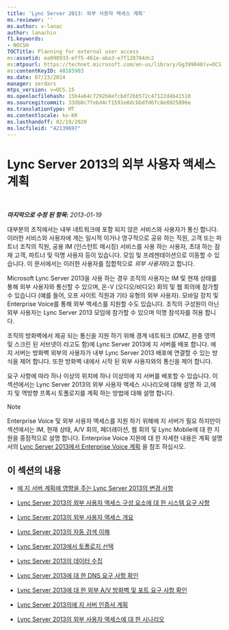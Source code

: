 ```yaml
---
title: 'Lync Server 2013: 외부 사용자 액세스 계획'
ms.reviewer: ''
ms.author: v-lanac
author: lanachin
f1.keywords:
- NOCSH
TOCTitle: Planning for external user access
ms:assetid: ea098933-eff5-461e-aba3-e7f128784dc2
ms:mtpsurl: https://technet.microsoft.com/en-us/library/Gg399048(v=OCS.15)
ms:contentKeyID: 48185903
ms.date: 07/23/2014
manager: serdars
mtps_version: v=OCS.15
ms.openlocfilehash: 15b4a64c729268efcbdf2bb572c47122d4b41510
ms.sourcegitcommit: 33db8c7febd4cf1591e8dcbbdfd6fc8e8925896e
ms.translationtype: MT
ms.contentlocale: ko-KR
ms.lasthandoff: 02/19/2020
ms.locfileid: "42139697"
---
```

<div data-xmlns="http://www.w3.org/1999/xhtml">

<div class="topic" data-xmlns="http://www.w3.org/1999/xhtml" data-msxsl="urn:schemas-microsoft-com:xslt" data-cs="http://msdn.microsoft.com/">

<div data-asp="https://msdn2.microsoft.com/asp">

# <a name="planning-for-external-user-access-in-lync-server-2013"></a>Lync Server 2013의 외부 사용자 액세스 계획

</div>

<div id="mainSection">

<div id="mainBody">

<span> </span>

_**마지막으로 수정 된 항목:** 2013-01-19_

대부분의 조직에서는 내부 네트워크에 포함 되지 않은 서비스와 사용자가 통신 합니다. 이러한 서비스와 사용자에 게는 일시적 이거나 영구적으로 공유 하는 직원, 고객 또는 파트너 조직의 직원, 공용 IM (인스턴트 메시징) 서비스를 사용 하는 사용자, 초대 하는 잠재 고객, 파트너 및 익명 사용자 등이 있습니다. 모임 및 프레젠테이션으로 이동할 수 있습니다. 이 문서에서는 이러한 사용자를 집합적으로 *외부 사용자*라고 합니다.

Microsoft Lync Server 2013을 사용 하는 경우 조직의 사용자는 IM 및 현재 상태를 통해 외부 사용자와 통신할 수 있으며, 온-V (오디오/비디오) 회의 및 웹 회의에 참가할 수 있습니다 (예를 들어, 오프 사이트 직원과 기타 유형의 외부 사용자). 모바일 장치 및 Enterprise Voice를 통해 외부 액세스를 지원할 수도 있습니다. 조직의 구성원이 아닌 외부 사용자는 Lync Server 2013 모임에 참가할 수 있으며 익명 참석자를 허용 합니다.

조직의 방화벽에서 제공 되는 통신을 지원 하기 위해 경계 네트워크 (DMZ, 완충 영역 및 스크린 된 서브넷이 라고도 함)에 Lync Server 2013에 지 서버를 배포 합니다. 에 지 서버는 방화벽 외부의 사용자가 내부 Lync Server 2013 배포에 연결할 수 있는 방식을 제어 합니다. 또한 방화벽 내에서 시작 된 외부 사용자와의 통신을 제어 합니다.

요구 사항에 따라 하나 이상의 위치에 하나 이상의에 지 서버를 배포할 수 있습니다. 이 섹션에서는 Lync Server 2013의 외부 사용자 액세스 시나리오에 대해 설명 하 고,에 지 및 역방향 프록시 토폴로지를 계획 하는 방법에 대해 설명 합니다.

<div>


> [!NOTE]  
> Enterprise Voice 및 외부 사용자 액세스를 지원 하기 위해에 지 서버가 필요 하지만이 섹션에서는 IM, 현재 상태, A/V 회의, 페더레이션, 웹 회의 및 Lync Mobile에 대 한 지원을 중점적으로 설명 합니다. Enterprise Voice 지원에 대 한 자세한 내용은 계획 설명서의 <A href="lync-server-2013-planning-for-enterprise-voice.md">Lync Server 2013에서 Enterprise Voice 계획</A> 을 참조 하십시오.



</div>

<div>

## <a name="in-this-section"></a>이 섹션의 내용

  - [에 지 서버 계획에 영향을 주는 Lync Server 2013의 변경 사항](lync-server-2013-changes-in-lync-server-that-affect-edge-server-planning.md)

  - [Lync Server 2013의 외부 사용자 액세스 구성 요소에 대 한 시스템 요구 사항](lync-server-2013-system-requirements-for-external-user-access-components.md)

  - [Lync Server 2013의 외부 사용자 액세스 개요](lync-server-2013-overview-of-external-user-access.md)

  - [Lync Server 2013의 자동 검색 이해](lync-server-2013-understanding-autodiscover.md)

  - [Lync Server 2013에서 토폴로지 선택](lync-server-2013-choosing-a-topology.md)

  - [Lync Server 2013의 데이터 수집](lync-server-2013-data-collection.md)

  - [Lync Server 2013에 대 한 DNS 요구 사항 확인](lync-server-2013-determine-dns-requirements.md)

  - [Lync Server 2013에 대 한 외부 A/V 방화벽 및 포트 요구 사항 확인](lync-server-2013-determine-external-a-v-firewall-and-port-requirements.md)

  - [Lync Server 2013의에 지 서버 인증서 계획](lync-server-2013-plan-for-edge-server-certificates.md)

  - [Lync Server 2013의 외부 사용자 액세스에 대 한 시나리오](lync-server-2013-scenarios-for-external-user-access.md)

</div>

</div>

<span> </span>

</div>

</div>

</div>


